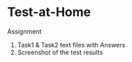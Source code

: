 # Test-at-Home
Assignment
1. Task1 & Task2 text files with Answers 
2. Screenshot of the test results
